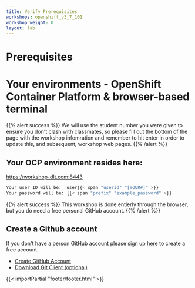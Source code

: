 ```yaml
---
title: Verify Prerequisites
workshops: openshift_v3_7_101
workshop_weight: 0
layout: lab
---
```



# Prerequisites

# Your environments - OpenShift Container Platform & browser-based terminal

{{% alert success %}}
We will use the student number you were given to ensure you don't clash with classmates, so please fill out the bottom of the page with the workshop infomration and remember to hit enter in order to update this, and subsequent, workshop web pages.
{{% /alert %}}

## Your OCP environment resides here:

https://workshop-dlt.com:8443

```bash
Your user ID will be:  user{{< span "userid" "[YOUR#]" >}}
Your password will be: {{< span "prefix" "example_password" >}}
```

{{% alert success %}}
This workshop is done entierly through the browser, but you do need a free personal GitHub account. 
{{% /alert %}}

## Create a Github account
If you don't have a person GitHub account please sign up [here][6] to create a free account.

* [Create GitHub Account][6]
* [Download Git Client (optional)][8]


[1]: https://docs.openshift.com/enterprise/latest/cli_reference/get_started_cli.html
[2]: https://github.com/openshift/origin/releases
[3]: http://brew.sh/
[4]: http://git-scm.com/downloads
[6]: https://github.com/join?source=header-home
[8]: https://git-scm.com/downloads

{{< importPartial "footer/footer.html" >}}

